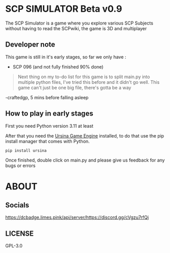 # SCP SIMULATOR Beta v0.9
The SCP Simulator is a game where you explore various SCP Subjects without having to read the SCPwiki, the game is 3D and multiplayer
## Developer note
This game is still in it's early stages, so far we only have :
- SCP 096 (and not fully finished 90% done)

> Next thing on my to-do list for this game is to split main.py into multiple python files, I've tried this before and it didn't go well. This game can't just be one big file, there's gotta be a way

-craftedgp, 5 mins before falling asleep
## How to play in early stages
First you need Python version 3.11 at least

After that you need the [Ursina Game Engine](https://www.ursinaengine.org/) installed, to do that use the pip install manager that comes with Python.
```bash
pip install ursina
```
Once finished, double click on main.py and please give us feedback for any bugs or errors

# ABOUT
## Socials
https://dcbadge.limes.pink/api/server/https://discord.gg/cVgzu7rfQj
## LICENSE

GPL-3.0
